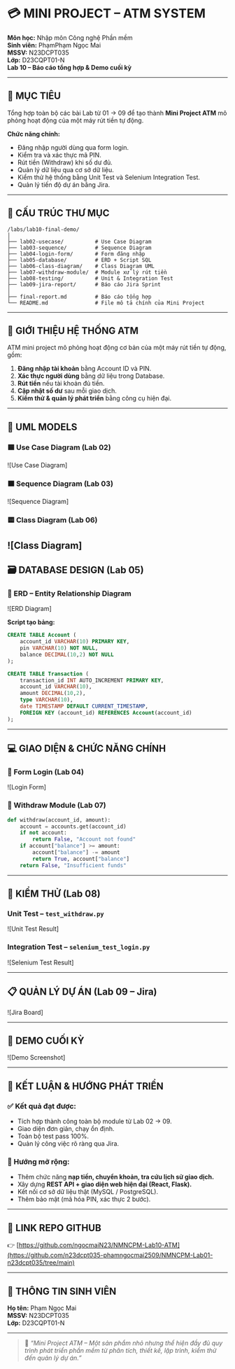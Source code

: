 # 💳 MINI PROJECT – ATM SYSTEM

**Môn học:** Nhập môn Công nghệ Phần mềm  
**Sinh viên:** PhạmPhạm Ngọc Mai  
**MSSV:** N23DCPT035  
**Lớp:** D23CQPT01-N  
**Lab 10 – Báo cáo tổng hợp & Demo cuối kỳ**

---

## 🎯 MỤC TIÊU
Tổng hợp toàn bộ các bài Lab từ 01 → 09 để tạo thành **Mini Project ATM** mô phỏng hoạt động của một máy rút tiền tự động.

**Chức năng chính:**
- Đăng nhập người dùng qua form login.
- Kiểm tra và xác thực mã PIN.
- Rút tiền (Withdraw) khi số dư đủ.
- Quản lý dữ liệu qua cơ sở dữ liệu.
- Kiểm thử hệ thống bằng Unit Test và Selenium Integration Test.
- Quản lý tiến độ dự án bằng Jira.

---

## 🧩 CẤU TRÚC THƯ MỤC

```
/labs/lab10-final-demo/
│
├── lab02-usecase/          # Use Case Diagram
├── lab03-sequence/         # Sequence Diagram
├── lab04-login-form/       # Form đăng nhập
├── lab05-database/         # ERD + Script SQL
├── lab06-class-diagram/    # Class Diagram UML
├── lab07-withdraw-module/  # Module xử lý rút tiền
├── lab08-testing/          # Unit & Integration Test
├── lab09-jira-report/      # Báo cáo Jira Sprint
│
├── final-report.md         # Báo cáo tổng hợp
└── README.md               # File mô tả chính của Mini Project
```

---

## 🧠 GIỚI THIỆU HỆ THỐNG ATM

ATM mini project mô phỏng hoạt động cơ bản của một máy rút tiền tự động, gồm:

1. **Đăng nhập tài khoản** bằng Account ID và PIN.  
2. **Xác thực người dùng** bằng dữ liệu trong Database.  
3. **Rút tiền** nếu tài khoản đủ tiền.  
4. **Cập nhật số dư** sau mỗi giao dịch.  
5. **Kiểm thử & quản lý phát triển** bằng công cụ hiện đại.

---

## 🧱 UML MODELS

### 🟦 Use Case Diagram (Lab 02)
![Use Case Diagram]

### 🟧 Sequence Diagram (Lab 03)
![Sequence Diagram]

### 🟨 Class Diagram (Lab 06)
![Class Diagram]
---

## 🗃 DATABASE DESIGN (Lab 05)

### 🧩 ERD – Entity Relationship Diagram
![ERD Diagram]

**Script tạo bảng:**

```sql
CREATE TABLE Account (
    account_id VARCHAR(10) PRIMARY KEY,
    pin VARCHAR(10) NOT NULL,
    balance DECIMAL(10,2) NOT NULL
);

CREATE TABLE Transaction (
    transaction_id INT AUTO_INCREMENT PRIMARY KEY,
    account_id VARCHAR(10),
    amount DECIMAL(10,2),
    type VARCHAR(10),
    date TIMESTAMP DEFAULT CURRENT_TIMESTAMP,
    FOREIGN KEY (account_id) REFERENCES Account(account_id)
);
```

---

## 💻 GIAO DIỆN & CHỨC NĂNG CHÍNH

### 🔹 Form Login (Lab 04)
![Login Form]

### 🔹 Withdraw Module (Lab 07)

```python
def withdraw(account_id, amount):
    account = accounts.get(account_id)
    if not account:
        return False, "Account not found"
    if account["balance"] >= amount:
        account["balance"] -= amount
        return True, account["balance"]
    return False, "Insufficient funds"
```

---

## 🧪 KIỂM THỬ (Lab 08)

### Unit Test – `test_withdraw.py`
![Unit Test Result]
### Integration Test – `selenium_test_login.py`
![Selenium Test Result]

---

## 📋 QUẢN LÝ DỰ ÁN (Lab 09 – Jira)
![Jira Board]

---

## 🎥 DEMO CUỐI KỲ
![Demo Screenshot]

---

## 🧾 KẾT LUẬN & HƯỚNG PHÁT TRIỂN

### ✅ Kết quả đạt được:
- Tích hợp thành công toàn bộ module từ Lab 02 → 09.  
- Giao diện đơn giản, chạy ổn định.  
- Toàn bộ test pass 100%.  
- Quản lý công việc rõ ràng qua Jira.

### 🚀 Hướng mở rộng:
- Thêm chức năng **nạp tiền, chuyển khoản, tra cứu lịch sử giao dịch.**  
- Xây dựng **REST API + giao diện web hiện đại (React, Flask).**  
- Kết nối cơ sở dữ liệu thật (MySQL / PostgreSQL).  
- Thêm bảo mật (mã hóa PIN, xác thực 2 bước).

---

## 🔗 LINK REPO GITHUB
👉 [https://github.com/ngocmaiN23/NMNCPM-Lab10-ATM](https://github.com/n23dcpt035-phamngocmai2509/NMNCPM-Lab01-n23dcpt035/tree/main)

---

## 👏 THÔNG TIN SINH VIÊN
**Họ tên:** Phạm Ngọc Mai  
**MSSV:** N23DCPT035  
**Lớp:** D23CQPT01-N   

---

> 🧡 *“Mini Project ATM – Một sản phẩm nhỏ nhưng thể hiện đầy đủ quy trình phát triển phần mềm từ phân tích, thiết kế, lập trình, kiểm thử đến quản lý dự án.”*
